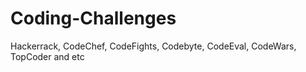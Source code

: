 # Coding-Challenges

Hackerrack, CodeChef, CodeFights, Codebyte, CodeEval, CodeWars, TopCoder and etc
